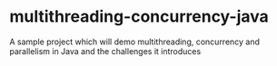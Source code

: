 # multithreading-concurrency-java
A sample project which will demo multithreading, concurrency and parallelism in Java and the challenges it introduces
